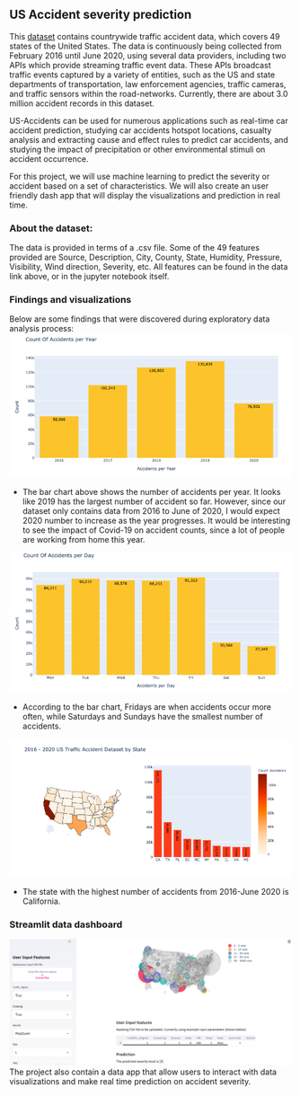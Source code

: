 ## US Accident severity prediction

This [dataset](https://www.kaggle.com/sobhanmoosavi/us-accidents) contains countrywide traffic accident data, which covers 49 states of the United States. 
The data is continuously being collected from February 2016 until June 2020, using several data providers, including two APIs which provide streaming 
traffic event data. These APIs broadcast traffic events captured by a variety of entities, such as the US and state departments of transportation, 
law enforcement agencies, traffic cameras, and traffic sensors within the road-networks. Currently, there are about 3.0 million accident records in this dataset.

US-Accidents can be used for numerous applications such as real-time car accident prediction, studying car accidents hotspot locations, 
casualty analysis and extracting cause and effect rules to predict car accidents, and studying the impact of precipitation or other 
environmental stimuli on accident occurrence.

For this project, we will use machine learning to predict the severity or accident based on a set of characteristics. We will also create an user friendly 
dash app that will display the visualizations and prediction in real time.

### About the dataset:
The data is provided in terms of a .csv file. Some of the 49 features provided are Source, Description, City, County, State, Humidity, Pressure, 
Visibility, Wind direction, Severity, etc. All features can be found in the data link above, or in the jupyter notebook itself.

### Findings and visualizations
Below are some findings that were discovered during exploratory data analysis process:
![Screenshot](image1.png)
* The bar chart above shows the number of accidents per year. It looks like 2019 has the largest number of accident so far. However, since our dataset only contains 
data from 2016 to June of 2020, I would expect 2020 number to increase as the year progresses. It would be interesting to see the impact of Covid-19 on accident counts, 
since a lot of people are working from home this year.

![Screenshot](image2.png)
* According to the bar chart, Fridays are when accidents occur more often, while Saturdays and Sundays have the smallest number of accidents.

![Screenshot](image3.png)
* The state with the highest number of accidents from 2016-June 2020 is California.

### Streamlit data dashboard
![Screenshot](image5.png)
The project also contain a data app that allow users to interact with data visualizations and make real time prediction on accident severity.
